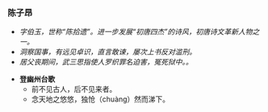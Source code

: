 ### 陈子昂
- _字伯玉，世称“陈拾遗”。进一步发展“初唐四杰”的诗风，初唐诗文革新人物之一。_
- _洞察国事，有远见卓识，直言敢谏，屡次上书反对滥刑。_
- _居父丧期间，武三思指使人罗织罪名迫害，冤死狱中。。_

* **登幽州台歌**
  * 前不见古人，后不见来者。
  * 念天地之悠悠，独怆（chuàng）然而涕下。
